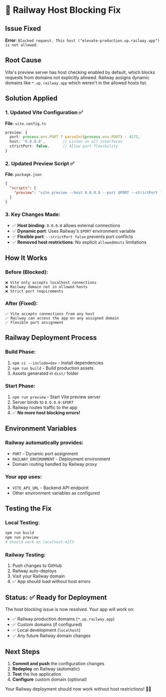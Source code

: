 # 🔧 Railway Host Blocking Fix

## Issue Fixed
**Error**: `Blocked request. This host ("elevate-production.up.railway.app") is not allowed.`

## Root Cause
Vite's preview server has host checking enabled by default, which blocks requests from domains not explicitly allowed. Railway assigns dynamic domains like `*.up.railway.app` which weren't in the allowed hosts list.

## Solution Applied

### 1. **Updated Vite Configuration** ✅
**File**: `vite.config.ts`
```typescript
preview: {
  port: process.env.PORT ? parseInt(process.env.PORT) : 4173,
  host: '0.0.0.0',        // Listen on all interfaces
  strictPort: false,      // Allow port flexibility
}
```

### 2. **Updated Preview Script** ✅
**File**: `package.json`
```json
{
  "scripts": {
    "preview": "vite preview --host 0.0.0.0 --port $PORT --strictPort false"
  }
}
```

### 3. **Key Changes Made:**
- ✅ **Host binding**: `0.0.0.0` allows external connections
- ✅ **Dynamic port**: Uses Railway's `$PORT` environment variable
- ✅ **Flexible port**: `--strictPort false` prevents port conflicts
- ✅ **Removed host restrictions**: No explicit `allowedHosts` limitations

## How It Works

### **Before (Blocked):**
```
❌ Vite only accepts localhost connections
❌ Railway domain not in allowed hosts
❌ Strict port requirements
```

### **After (Fixed):**
```
✅ Vite accepts connections from any host
✅ Railway can access the app on any assigned domain
✅ Flexible port assignment
```

## Railway Deployment Process

### **Build Phase:**
1. `npm ci --include=dev` - Install dependencies
2. `npm run build` - Build production assets
3. Assets generated in `dist/` folder

### **Start Phase:**
1. `npm run preview` - Start Vite preview server
2. Server binds to `0.0.0.0:$PORT`
3. Railway routes traffic to the app
4. ✅ **No more host blocking errors!**

## Environment Variables

### **Railway automatically provides:**
- `PORT` - Dynamic port assignment
- `RAILWAY_ENVIRONMENT` - Deployment environment
- Domain routing handled by Railway proxy

### **Your app uses:**
- `VITE_API_URL` - Backend API endpoint
- Other environment variables as configured

## Testing the Fix

### **Local Testing:**
```bash
npm run build
npm run preview
# Should work on localhost:4173
```

### **Railway Testing:**
1. Push changes to GitHub
2. Railway auto-deploys
3. Visit your Railway domain
4. ✅ App should load without host errors

## Status: ✅ Ready for Deployment

The host blocking issue is now resolved. Your app will work on:
- ✅ Railway production domains (`*.up.railway.app`)
- ✅ Custom domains (if configured)
- ✅ Local development (`localhost`)
- ✅ Any future Railway domain changes

## Next Steps

1. **Commit and push** the configuration changes
2. **Redeploy** on Railway (automatic)
3. **Test** the live application
4. **Configure** custom domain (optional)

Your Railway deployment should now work without host restrictions! 🚀✨
